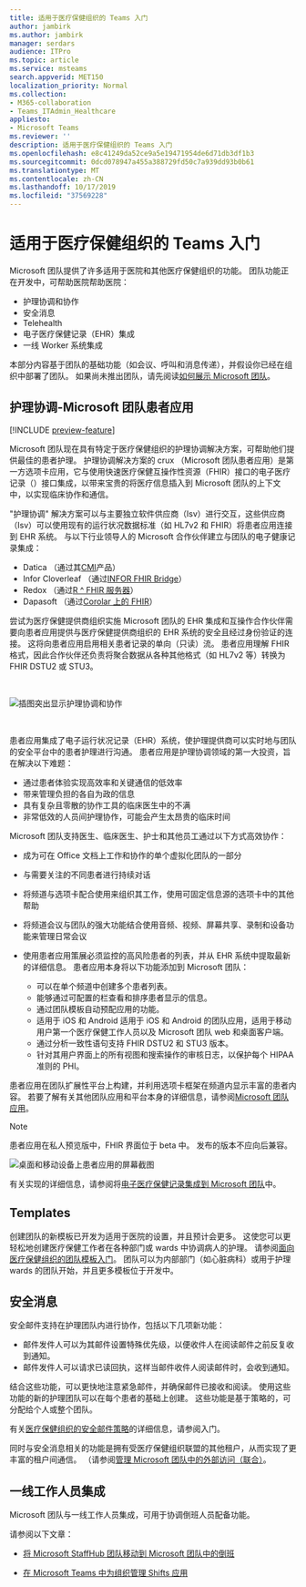 ```yaml
---
title: 适用于医疗保健组织的 Teams 入门
author: jambirk
ms.author: jambirk
manager: serdars
audience: ITPro
ms.topic: article
ms.service: msteams
search.appverid: MET150
localization_priority: Normal
ms.collection:
- M365-collaboration
- Teams_ITAdmin_Healthcare
appliesto:
- Microsoft Teams
ms.reviewer: ''
description: 适用于医疗保健组织的 Teams 入门
ms.openlocfilehash: e8c41249da52ce9a5e19471954de6d71db3df1b3
ms.sourcegitcommit: 0dcd078947a455a388729fd50c7a939dd93b0b61
ms.translationtype: MT
ms.contentlocale: zh-CN
ms.lasthandoff: 10/17/2019
ms.locfileid: "37569228"
---
```

# <a name="get-started-with-teams-for-healthcare-organizations"></a>适用于医疗保健组织的 Teams 入门

Microsoft 团队提供了许多适用于医院和其他医疗保健组织的功能。 团队功能正在开发中，可帮助医院帮助医院：

- 护理协调和协作
- 安全消息
- Telehealth
- 电子医疗保健记录（EHR）集成 
- 一线 Worker 系统集成 

本部分内容基于团队的基础功能（如会议、呼叫和消息传递），并假设你已经在组织中部署了团队。 如果尚未推出团队，请先阅读[如何展示 Microsoft 团队](../../How-to-roll-out-teams.md)。

## <a name="care-coordination---microsoft-teams-patients-app"></a>护理协调-Microsoft 团队患者应用

[!INCLUDE [preview-feature](../../includes/preview-feature.md)]

Microsoft 团队现在具有特定于医疗保健组织的护理协调解决方案，可帮助他们提供最佳的患者护理。 护理协调解决方案的 crux （Microsoft 团队患者应用）是第一方选项卡应用，它与使用快速医疗保健互操作性资源（FHIR）接口的电子医疗记录（[](https://www.hl7.org/fhir/)）接口集成，以带来宝贵的将医疗信息插入到 Microsoft 团队的上下文中，以实现临床协作和通信。  

"护理协调" 解决方案可以与主要独立软件供应商（Isv）进行交互，这些供应商（Isv）可以使用现有的运行状况数据标准（如 HL7v2 和 FHIR）将患者应用连接到 EHR 系统。 与以下行业领导人的 Microsoft 合作伙伴建立与团队的电子健康记录集成：

- Datica （通过其[CMI](https://datica.com/compliant-managed-integration/)产品）
- Infor Cloverleaf （通过[INFOR FHIR Bridge](https://pages.infor.com/hcl-infor-fhir-bridge-brochure.html)）
- Redox （通过[R ^ FHIR 服务器](https://www.redoxengine.com/fhir/)）
- Dapasoft （通过[Corolar 上的 FHIR](https://www.dapasoft.com/corolar-fhir-server-for-microsoft-teams/)）

尝试为医疗保健提供商组织实施 Microsoft 团队的 EHR 集成和互操作合作伙伴需要向患者应用提供与医疗保健提供商组织的 EHR 系统的安全且经过身份验证的连接。 这将向患者应用启用相关患者记录的单向（只读）流。 患者应用理解 FHIR 格式，因此合作伙伴还负责将聚合数据从各种其他格式（如 HL7v2 等）转换为 FHIR DSTU2 或 STU3。

<br>

![插图突出显示护理协调和协作](../../media/ehr-1.png)

<br>

患者应用集成了电子运行状况记录（EHR）系统，使护理提供商可以实时地与团队的安全平台中的患者护理进行沟通。 患者应用是护理协调领域的第一大投资，旨在解决以下难题：

- 通过患者体验实现高效率和关键通信的低效率
- 带来管理负担的各自为政的信息
- 具有复杂且零散的协作工具的临床医生中的不满
- 非常低效的人员间护理协作，可能会产生太昂贵的临床时间

Microsoft 团队支持医生、临床医生、护士和其他员工通过以下方式高效协作：

- 成为可在 Office 文档上工作和协作的单个虚拟化团队的一部分
- 与需要关注的不同患者进行持续对话
- 将频道与选项卡配合使用来组织其工作，使用可固定信息源的选项卡中的其他帮助
- 将频道会议与团队的强大功能结合使用音频、视频、屏幕共享、录制和设备功能来管理日常会议
- 使用患者应用策展必须监控的高风险患者的列表，并从 EHR 系统中提取最新的详细信息。 患者应用本身将以下功能添加到 Microsoft 团队：

    - 可以在单个频道中创建多个患者列表。
    - 能够通过可配置的栏查看和排序患者显示的信息。
    - 通过团队模板自动预配应用的功能。
    - 适用于 iOS 和 Android 适用于 iOS 和 Android 的团队应用，适用于移动用户第一个医疗保健工作人员以及 Microsoft 团队 web 和桌面客户端。
    - 通过分析一致性语句支持 FHIR DSTU2 和 STU3 版本。
    - 针对其用户界面上的所有视图和搜索操作的审核日志，以保护每个 HIPAA 准则的 PHI。

患者应用在团队扩展性平台上构建，并利用选项卡框架在频道内显示丰富的患者内容。 若要了解有关其他团队应用和平台本身的详细信息，请参阅[Microsoft 团队应用](/microsoftteams/platform/concepts/apps/apps-overview)。  

> [!NOTE]
> 患者应用在私人预览版中，FHIR 界面位于 beta 中。 发布的版本不应向后兼容。

![桌面和移动设备上患者应用的屏幕截图](../../media/ehr-2.png)

有关实现的详细信息，请参阅将[电子医疗保健记录集成到 Microsoft 团队](patients-app.md)中。

## <a name="templates"></a>Templates

创建团队的新模板已开发为适用于医院的设置，并且预计会更多。 这使您可以更轻松地创建医疗保健工作者在各种部门或 wards 中协调病人的护理。 请参阅[面向医疗保健组织的团队模板入门](healthcare-templates.md)。 团队可以为内部部门（如心脏病科）或用于护理 wards 的团队开始，并且更多模板位于开发中。

## <a name="secure-messaging"></a>安全消息

安全邮件支持在护理团队内进行协作，包括以下几项新功能：

- 邮件发件人可以为其邮件设置特殊优先级，以便收件人在阅读邮件之前反复收到通知。
- 邮件发件人可以请求已读回执，这样当邮件收件人阅读邮件时，会收到通知。


结合这些功能，可以更快地注意紧急邮件，并确保邮件已接收和阅读。 使用这些功能的新的护理团队可以在每个患者的基础上创建。 这些功能是基于策略的，可分配给个人或整个团队。

有关[医疗保健组织的安全邮件策略](messaging-policies-hc.md)的详细信息，请参阅入门。

同时与安全消息相关的功能是拥有受医疗保健组织联盟的其他租户，从而实现了更丰富的租户间通信。 （请参阅[管理 Microsoft 团队中的外部访问（联合）](../../manage-external-access.md)。

## <a name="firstline-worker-integration"></a>一线工作人员集成

Microsoft 团队与一线工作人员集成，可用于协调倒班人员配备功能。

 请参阅以下文章：

- [将 Microsoft StaffHub 团队移动到 Microsoft 团队中的倒班](../shifts/move-staffhub-teams-to-shifts-in-teams.md)

- [在 Microsoft Teams 中为组织管理 Shifts 应用](../shifts/manage-the-shifts-app-for-your-organization-in-teams.md)
